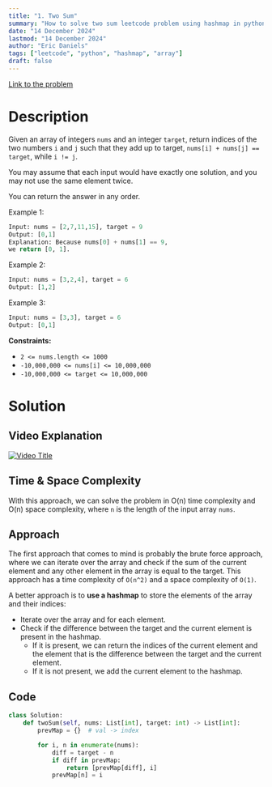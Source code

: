 ```yaml
---
title: "1. Two Sum"
summary: "How to solve two sum leetcode problem using hashmap in python"
date: "14 December 2024"
lastmod: "14 December 2024"
author: "Eric Daniels"
tags: ["leetcode", "python", "hashmap", "array"]
draft: false
---
```


<a target="_blank" href="https://leetcode.com/problems/two-sum/">Link to the problem</a>

# Description

Given an array of integers `nums` and an integer `target`, return indices of the two numbers `i` and `j` such that they add up to target, `nums[i] + nums[j] == target`, while `i != j`.

You may assume that each input would have exactly one solution, and you may not use the same element twice.

You can return the answer in any order.

Example 1:

```python
Input: nums = [2,7,11,15], target = 9
Output: [0,1]
Explanation: Because nums[0] + nums[1] == 9,
we return [0, 1].
```

Example 2:

```python
Input: nums = [3,2,4], target = 6
Output: [1,2]
```

Example 3:

```python
Input: nums = [3,3], target = 6
Output: [0,1]
```

**Constraints:**

- `2 <= nums.length <= 1000`
- `-10,000,000 <= nums[i] <= 10,000,000`
- `-10,000,000 <= target <= 10,000,000`

# Solution

## Video Explanation

[![Video Title](https://img.youtube.com/vi/VIDEO_ID/0.jpg)](https://www.youtube.com/watch?v=VIDEO_ID)

## Time & Space Complexity

With this approach, we can solve the problem in O(n) time complexity and O(n) space complexity,
where `n` is the length of the input array `nums`.

## Approach

The first approach that comes to mind is probably the brute force approach, where we can iterate
over the array and check if the sum of the current element and any other element in the array is
equal to the target. This approach has a time complexity of `O(n^2)` and a space complexity of `O(1)`.

A better approach is to **use a hashmap** to store the elements of the array and their indices:

- Iterate over the array and for each element.
- Check if the difference between the target and the current element is present in the hashmap.
  - If it is present, we can return the indices of the current element and the element that is the difference between the target and the current element.
  - If it is not present, we add the current element to the hashmap.

## Code

```python
class Solution:
    def twoSum(self, nums: List[int], target: int) -> List[int]:
        prevMap = {}  # val -> index

        for i, n in enumerate(nums):
            diff = target - n
            if diff in prevMap:
                return [prevMap[diff], i]
            prevMap[n] = i
```
